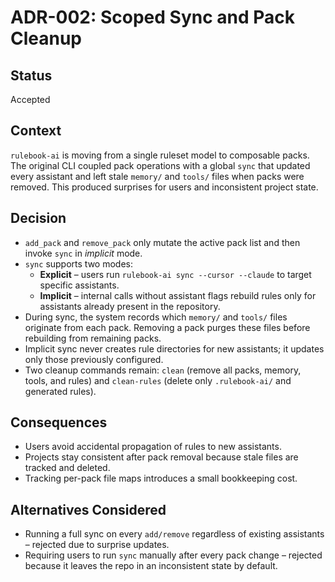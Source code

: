 # ADR-002: Scoped Sync and Pack Cleanup

## Status
Accepted

## Context
`rulebook-ai` is moving from a single ruleset model to composable packs. The original CLI coupled pack operations with a global `sync` that updated every assistant and left stale `memory/` and `tools/` files when packs were removed. This produced surprises for users and inconsistent project state.

## Decision
- `add_pack` and `remove_pack` only mutate the active pack list and then invoke `sync` in *implicit* mode.
- `sync` supports two modes:
  - **Explicit** – users run `rulebook-ai sync --cursor --claude` to target specific assistants.
  - **Implicit** – internal calls without assistant flags rebuild rules only for assistants already present in the repository.
- During sync, the system records which `memory/` and `tools/` files originate from each pack. Removing a pack purges these files before rebuilding from remaining packs.
- Implicit sync never creates rule directories for new assistants; it updates only those previously configured.
- Two cleanup commands remain: `clean` (remove all packs, memory, tools, and rules) and `clean-rules` (delete only `.rulebook-ai/` and generated rules).

## Consequences
- Users avoid accidental propagation of rules to new assistants.
- Projects stay consistent after pack removal because stale files are tracked and deleted.
- Tracking per-pack file maps introduces a small bookkeeping cost.

## Alternatives Considered
- Running a full sync on every `add/remove` regardless of existing assistants – rejected due to surprise updates.
- Requiring users to run `sync` manually after every pack change – rejected because it leaves the repo in an inconsistent state by default.

